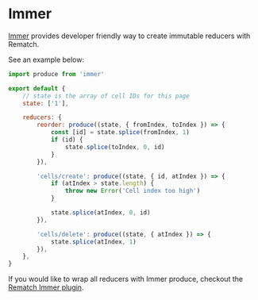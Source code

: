 # Immer

[Immer](https://github.com/mweststrate/immer) provides developer friendly way to create immutable reducers with Rematch.

See an example below:

```javascript
import produce from 'immer'

export default {
	// state is the array of cell IDs for this page
	state: ['1'],

	reducers: {
		reorder: produce((state, { fromIndex, toIndex }) => {
			const [id] = state.splice(fromIndex, 1)
			if (id) {
				state.splice(toIndex, 0, id)
			}
		}),

		'cells/create': produce((state, { id, atIndex }) => {
			if (atIndex > state.length) {
				throw new Error('Cell index too high')
			}

			state.splice(atIndex, 0, id)
		}),

		'cells/delete': produce((state, { atIndex }) => {
			state.splice(atIndex, 1)
		}),
	},
}
```

If you would like to wrap all reducers with Immer produce, checkout the [Rematch Immer plugin](https://github.com/rematch/rematch/tree/master/plugins/immer).
